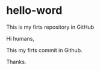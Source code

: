 # hello-word
This is my firts repository in GitHub

Hi humans, 

This my firts commit in Github. 

Thanks. 
